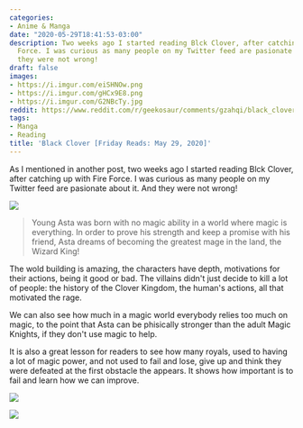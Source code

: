 ```yaml
---
categories:
- Anime & Manga
date: "2020-05-29T18:41:53-03:00"
description: Two weeks ago I started reading Blck Clover, after catching up with Fire
  Force. I was curious as many people on my Twitter feed are pasionate about it. And
  they were not wrong!
draft: false
images:
- https://i.imgur.com/eiSHNOw.png
- https://i.imgur.com/gHCx9E8.png
- https://i.imgur.com/G2NBcTy.jpg
reddit: https://www.reddit.com/r/geekosaur/comments/gzahqi/black_clover_friday_reads_may_29_2020/
tags:
- Manga
- Reading
title: 'Black Clover [Friday Reads: May 29, 2020]'
---
```


As I mentioned in another post, two weeks ago I started reading Blck Clover, after catching up with Fire Force. I was curious as many people on my Twitter feed are pasionate about it. And they were not wrong!

![](https://i.imgur.com/eiSHNOw.png)

<!--more-->

> Young Asta was born with no magic ability in a world where magic is everything. In order to prove his strength and keep a promise with his friend, Asta dreams of becoming the greatest mage in the land, the Wizard King!

The wold building is amazing, the characters have depth, motivations for their actions, being it good or bad. The villains didn't just decide to kill a lot of people: the history of the Clover Kingdom, the human's actions, all that motivated the rage.

We can also see how much in a magic world everybody  relies too much on magic, to the point that Asta can be phisically stronger than the adult Magic Knights, if they don't use magic to help.

It is also a great lesson for readers to see how many royals, used to having a lot of magic power, and not used to fail and lose, give up and think they were defeated at the first obstacle the appears. It shows how important is to fail and learn how we can improve.

![](https://i.imgur.com/gHCx9E8.png)

![](https://i.imgur.com/G2NBcTy.jpg)
